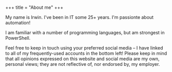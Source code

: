 +++
title = "About me"
+++

My name is Irwin. I've been in IT some 25+ years.
I'm passionte about automation!

I am familiar with a number of programming languages, but am strongest in PowerShell.

Feel free to keep in touch using your preferred social media – I have linked to all of my frequently-used accounts in the bottom left! Please keep in mind that all opinions expressed on this website and social media are my own, personal views; they are not reflective of, nor endorsed by, my employer.
